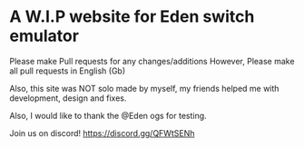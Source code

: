 # A W.I.P website for Eden switch emulator

Please make Pull requests for any changes/additions However, Please make all pull requests in English (Gb)

Also, this site was NOT solo made by myself, my friends helped me with development, design and fixes. 

Also, I would like to thank the @Eden ogs for testing.

Join us on discord! https://discord.gg/QFWtSENh